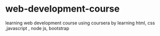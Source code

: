 # web-development-course
learning web development course using coursera by learning html, css ,javascript , node js, bootstrap
